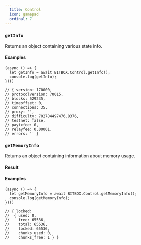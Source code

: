 ```yaml
---
  title: Control
  icon: gamepad
  ordinal: 7
---
```


### `getInfo`

Returns an object containing various state info.

#### Examples


    (async () => {
      let getInfo = await BITBOX.Control.getInfo();
      console.log(getInfo);
    })()

    // { version: 170000,
    // protocolversion: 70015,
    // blocks: 529235,
    // timeoffset: 0,
    // connections: 35,
    // proxy: '',
    // difficulty: 702784497476.8376,
    // testnet: false,
    // paytxfee: 0,
    // relayfee: 0.00001,
    // errors: '' }


### `getMemoryInfo`

Returns an object containing information about memory usage.

#### Result

#### Examples


    (async () => {
      let getMemoryInfo = await BITBOX.Control.getMemoryInfo();
      console.log(getMemoryInfo);
    })()

    // { locked:
    //  { used: 0,
    //    free: 65536,
    //    total: 65536,
    //    locked: 65536,
    //    chunks_used: 0,
    //    chunks_free: 1 } }

